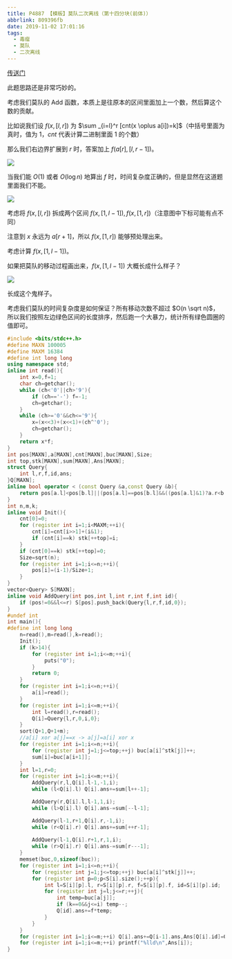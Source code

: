 ```yaml
---
title: P4887 【模板】莫队二次离线（第十四分块(前体)）
abbrlink: 809396fb
date: 2019-11-02 17:01:16
tags:
  - 毒瘤
  - 莫队
  - 二次离线
---
```


[传送门](https://www.luogu.org/problem/P4887)

此题思路还是非常巧妙的。

考虑我们莫队的 Add 函数，本质上是往原本的区间里面加上一个数，然后算这个数的贡献。

比如说我们设 $f(x,[l,r])$ 为 $\sum _{i=l}^r [cnt(x \oplus a[i])=k]$（中括号里面为真时，值为 1，$cnt$ 代表计算二进制里面 1 的个数）

那么我们右边界扩展到 $r$ 时，答案加上 $f(a[r],[l,r-1])$。

![](https://ae01.alicdn.com/kf/H89f3ea96fe014a0b95e15caf11b1c2a4A.png)

当我们能 $O(1)$ 或者 $O(\log n)$ 地算出 $f$ 时，时间复杂度正确的，但是显然在这道题里面我们不能。

![](https://ae01.alicdn.com/kf/H14a26b979bc041c7931a6fe51d70a9c0J.png)

考虑将 $f(x,[l,r])$ 拆成两个区间 $f(x,[1,l-1]),f(x,[1,r])$（注意图中下标可能有点不同）

注意到 $x$ 永远为 $a[r+1]$，所以 $f(x,[1,r])$ 能够预处理出来。

考虑计算 $f(x,[1,l-1])$。

如果把莫队的移动过程画出来，$f(x,[1,l-1])$ 大概长成什么样子？

![](https://ae01.alicdn.com/kf/Hea07e2ea9636486584262880e6f24695W.png)

长成这个鬼样子。

考虑我们莫队的时间复杂度是如何保证？所有移动次数不超过 $O(n \sqrt n)$，所以我们按照左边绿色区间的长度排序，然后跑一个大暴力，统计所有绿色圆圈的值即可。

```cpp
#include <bits/stdc++.h>
#define MAXN 100005
#define MAXM 16384
#define int long long
using namespace std;
inline int read(){
    int x=0,f=1;
    char ch=getchar();
    while (ch<'0'||ch>'9'){
        if (ch=='-') f=-1;
        ch=getchar();
    }
    while (ch>='0'&&ch<='9'){
        x=(x<<3)+(x<<1)+(ch^'0');
        ch=getchar();
    }
    return x*f;
}
int pos[MAXN],a[MAXN],cnt[MAXN],buc[MAXN],Size;
int top,stk[MAXN],sum[MAXN],Ans[MAXN];
struct Query{
    int l,r,f,id,ans;
}Q[MAXN];
inline bool operator < (const Query &a,const Query &b){
    return pos[a.l]<pos[b.l]||(pos[a.l]==pos[b.l]&&((pos[a.l]&1)?a.r<b.r:a.r>b.r));//奇偶性排序的压行写法
}
int n,m,k;
inline void Init(){
    cnt[0]=0;
    for (register int i=1;i<MAXM;++i){
        cnt[i]=cnt[i>>1]+(i&1);
        if (cnt[i]==k) stk[++top]=i;
    }
    if (cnt[0]==k) stk[++top]=0;
    Size=sqrt(n);
    for (register int i=1;i<=n;++i){
        pos[i]=(i-1)/Size+1;
    }
}
vector<Query> S[MAXN];
inline void AddQuery(int pos,int l,int r,int f,int id){
    if (pos!=0&&l<=r) S[pos].push_back(Query{l,r,f,id,0});
}
#undef int
int main(){
#define int long long
    n=read(),m=read(),k=read();
    Init();
    if (k>14){
        for (register int i=1;i<=m;++i){
            puts("0");
        }
        return 0;
    }
    for (register int i=1;i<=n;++i){
        a[i]=read();
    }
    for (register int i=1;i<=m;++i){
        int l=read(),r=read();
        Q[i]=Query{l,r,0,i,0};
    }
    sort(Q+1,Q+1+m);
    //a[i] xor a[j]==x -> a[j]=a[i] xor x
    for (register int i=1;i<=n;++i){
        for (register int j=1;j<=top;++j) buc[a[i]^stk[j]]++;
        sum[i]=buc[a[i+1]];
    }
    int l=1,r=0;
    for (register int i=1;i<=m;++i){
        AddQuery(r,l,Q[i].l-1,-1,i);
        while (l<Q[i].l) Q[i].ans+=sum[l++-1];

        AddQuery(r,Q[i].l,l-1,1,i);
        while (l>Q[i].l) Q[i].ans-=sum[--l-1];

        AddQuery(l-1,r+1,Q[i].r,-1,i);
        while (r<Q[i].r) Q[i].ans+=sum[++r-1];
        
        AddQuery(l-1,Q[i].r+1,r,1,i);
        while (r>Q[i].r) Q[i].ans-=sum[r---1];
    }
    memset(buc,0,sizeof(buc));
    for (register int i=1;i<=n;++i){
        for (register int j=1;j<=top;++j) buc[a[i]^stk[j]]++;
        for (register int p=0;p<S[i].size();++p){
            int l=S[i][p].l, r=S[i][p].r, f=S[i][p].f, id=S[i][p].id;
            for (register int j=l;j<=r;++j){
                int temp=buc[a[j]];
                if (k==0&&j<=i) temp--;
                Q[id].ans+=f*temp;
            }
        }
    }
    for (register int i=1;i<=m;++i) Q[i].ans+=Q[i-1].ans,Ans[Q[i].id]=Q[i].ans;
    for (register int i=1;i<=m;++i) printf("%lld\n",Ans[i]);
}
```

